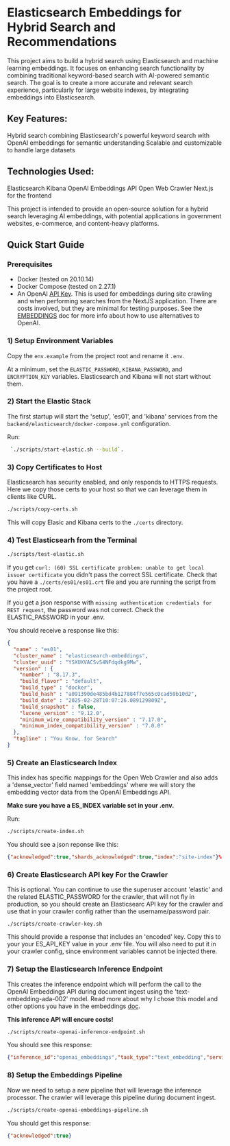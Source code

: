 # Elasticsearch Embeddings for Hybrid Search and Recommendations

This project aims to build a hybrid search using Elasticsearch and machine learning embeddings. It focuses on enhancing search functionality by combining traditional keyword-based search with AI-powered semantic search. The goal is to create a more accurate and relevant search experience, particularly for large website indexes, by integrating embeddings into Elasticsearch.

## Key Features:
Hybrid search combining Elasticsearch's powerful keyword search with OpenAI embeddings for semantic understanding
Scalable and customizable to handle large datasets

## Technologies Used:
Elasticsearch
Kibana
OpenAI Embeddings API
Open Web Crawler
Next.js for the frontend

This project is intended to provide an open-source solution for a hybrid search leveraging AI embeddings, with potential applications in government websites, e-commerce, and content-heavy platforms.

## Quick Start Guide

### Prerequisites
- Docker (tested on 20.10.14)
- Docker Compose (tested on 2.27.1)
- An OpenAI [API Key](https://platform.openai.com/api-keys). This is used for embeddings during site crawling and when performing searches from the NextJS application. There are costs involved, but they are minimal for testing purposes. See the [EMBEDDINGS](./docs/EMBEDDINGS.md) doc for more info about how to use alternatives to OpenAI.

### 1) Setup Environment Variables
Copy the `env.example` from the project root and rename it `.env`.

At a minimum, set the `ELASTIC_PASSWORD`, `KIBANA_PASSWORD`, and `ENCRYPTION_KEY` variables. Elasticsearch and Kibana will not start without them.

### 2) Start the Elastic Stack
The first startup will start the 'setup', 'es01', and 'kibana' services from the `backend/elasticsearch/docker-compose.yml` configuration.

Run:
```sh
 `./scripts/start-elastic.sh --build`.
```

### 3) Copy Certificates to Host
Elasticsearch has security enabled, and only responds to HTTPS requests. Here we copy those certs to your host so that we can leverage them in clients like CURL.

```sh
./scripts/copy-certs.sh
```

This will copy Elasic and Kibana certs to the `./certs` directory.

### 4) Test Elasticsearh from the Terminal

```sh
./scripts/test-elastic.sh
```

If you get `curl: (60) SSL certificate problem: unable to get local issuer certificate` you didn't pass the correct SSL certificate. Check that you have a `./certs/es01/es01.crt` file and you are running the script from the project root.

If you get a json response with `missing authentication credentials for REST request`, the password was not correct. Check the ELASTIC_PASSWORD in your .env.

You should receive a response like this:

```json
{
  "name" : "es01",
  "cluster_name" : "elasticsearch-embeddings",
  "cluster_uuid" : "YSXUXVACSvS4NFdqdkg9Mw",
  "version" : {
    "number" : "8.17.3",
    "build_flavor" : "default",
    "build_type" : "docker",
    "build_hash" : "a091390de485bd4b127884f7e565c0cad59b10d2",
    "build_date" : "2025-02-28T10:07:26.089129809Z",
    "build_snapshot" : false,
    "lucene_version" : "9.12.0",
    "minimum_wire_compatibility_version" : "7.17.0",
    "minimum_index_compatibility_version" : "7.0.0"
  },
  "tagline" : "You Know, for Search"
}
```

### 5) Create an Elasticsearch Index
This index has specific mappings for the Open Web Crawler and also adds a 'dense_vector' field named 'embeddings' where we will story the embedding vector data from the OpenAI Embeddings API.

**Make sure you have a ES_INDEX variable set in your .env.**

Run:
```sh
./scripts/create-index.sh
```

You should see a json reponse like this:
```json
{"acknowledged":true,"shards_acknowledged":true,"index":"site-index"}%
```

### 6) Create Elasticsearch API key For the Crawler
This is optional. You can continue to use the superuser account 'elastic' and the related ELASTIC_PASSWORD for the crawler, that will not fly in production, so you should create an Elasticsearc API key for the crawler and use that in your crawler config rather than the username/password pair.

```
./scripts/create-crawler-key.sh
```

This should provide a response that includes an 'encoded' key. Copy this to your your ES_API_KEY value in your .env file. You will also need to put it in your crawler config, since environment variables cannot be injected there.

### 7) Setup the Elasticsearch Inference Endpoint
This creates the inference endpoint which will perform the call to the OpenAI Embeddings API during document ingest using the 'text-embedding-ada-002' model. Read more about why I chose this model and other options you have in the embeddings [doc](./docs/EMBEDDINGS.md).

**This inference API will encure costs!**

```sh
./scripts/create-openai-inference-endpoint.sh
```

You should see this response:

```json
{"inference_id":"openai_embeddings","task_type":"text_embedding","service":"openai","service_settings":{"model_id":"text-embedding-ada-002","similarity":"dot_product","dimensions":1536,"rate_limit":{"requests_per_minute":3000}},"chunking_settings":{"strategy":"sentence","max_chunk_size":250,"sentence_overlap":1}}%
```

### 8) Setup the Embeddings Pipeline
Now we need to setup a new pipeline that will leverage the inference processor. The crawler will leverage this pipeline during document ingest.

```sh
./scripts/create-openai-embeddings-pipeline.sh
```

You should get this response:
```json
{"acknowledged":true}
```
